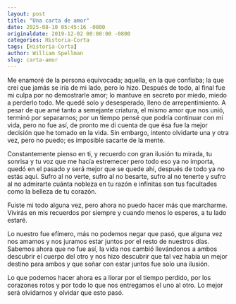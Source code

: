 ```yaml
---
layout: post
title: "Una carta de amor"
date: 2025-08-10 05:45:16 -0800
originaldate: 2019-12-02 00:00:00 -0800
categories: Historia-Corta
tags: [Historia-Corta]
author: William Spellman
slug: carta-amor
--- 
```


 Me enamoré de la persona equivocada; aquella, en la que confiaba;  la que creí que jamás se iría de mi lado, pero lo hizo. Después de todo, al final fue mi culpa por no demostrarle amor; lo mantuve en secreto por miedo, miedo a perderlo todo. Me quedé solo y desesperado, lleno de arrepentimiento.  A pesar de que amé tanto a semejante criatura, el mismo amor que nos unió, terminó por separarnos; por un tiempo pensé que podría continuar con mi vida, pero no fue así, de pronto me di cuenta de que ésa fue la mejor decisión que he tomado en la vida.  Sin embargo, intento olvidarte una y otra vez, pero no puedo; es imposible sacarte de la mente.

Constantemente pienso en ti, y recuerdo con gran ilusión tu mirada, tu sonrisa y tu voz que me hacía estremecer pero todo eso ya no importa, quedó en el pasado y será mejor que se quede ahí, después de todo ya no estás aquí. Sufro al no verte, sufro al no besarte, sufro al no tenerte y sufro al no admirarte cuánta nobleza en tu razón e infinitas son tus facultades como la belleza de tu corazón. 

Fuiste mi  todo alguna vez, pero ahora no puedo hacer más que marcharme. Vivirás en mis recuerdos por siempre y cuando menos lo esperes, a tu lado estaré. 
    
Lo nuestro fue efímero, más no podemos negar que pasó, que alguna vez nos amamos y nos juramos estar juntos por el resto de nuestros días.  Sabemos ahora que no fue así, la vida nos cambió llevándonos a ambos descubrir el cuerpo del otro y nos hizo descubrir que tal vez había un mejor destino para ambos y que soñar con estar juntos fue solo una ilusión.

Lo que podemos hacer ahora es a llorar por el tiempo perdido, por los corazones  rotos y por todo lo que nos entregamos el uno al otro. Lo mejor será olvidarnos y olvidar que esto pasó.